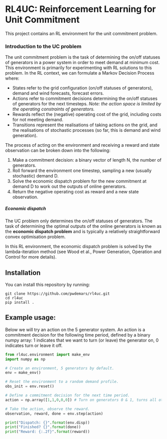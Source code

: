 # RL4UC: Reinforcement Learning for Unit Commitment

This project contains an RL environment for the unit commitment problem.

### Introduction to the UC problem 

The unit commitment problem is the task of determining the on/off statuses of generators in a power system in order to meet demand at minimum cost. This environment is primarily for experimenting with RL solutions to this problem. In the RL context, we can formulate a Markov Decision Process where: 

- States refer to the grid configuration (on/off statuses of generators), demand and wind forecasts, forecast errors. 
- Actions refer to commitment decisions determining the on/off statuses of generators for the next timesteps. *Note: the action space is limited by the operating constraints of generators.*
- Rewards reflect the (negative) operating cost of the grid, including costs for not meeting demand.
- Transitions represent the realisations of taking actions on the grid, and the realisations of stochastic processes (so far, this is demand and wind generation).

The process of acting on the environment and receiving a reward and state observation can be broken down into the following: 

1. Make a commitment decision: a binary vector of length N, the number of generators. 
2. Roll forward the environment one timestep, sampling a new (usually stochastic) demand D.
3. Solve the economic dispatch problem for the new commitment at demand D to work out the outputs of online generators.
4. Return the negative operating cost as reward and a new state observation.

##### Economic dispatch 

The UC problem only determines the on/off statuses of generators. The task of determining the optimal outputs of the online generators is known as the **economic dispatch problem** and is typically a relatively straightforward convex optimisation problem. 

In this RL environment, the economic dispatch problem is solved by the lambda-iteration method (see Wood et al., Power Generation, Operation and Control for more details). 


## Installation

You can install this repository by running: 

```
git clone https://github.com/pwdemars/rl4uc.git
cd rl4uc
pip install .
```

## Example usage:

Below we will try an action on the 5 generator system. An action is a commitment decision for the following time period, defined by a binary numpy array: 1 indicates that we want to turn (or leave) the generator on, 0 indicates turn or leave it off. 

```python 
from rl4uc.environment import make_env
import numpy as np

# Create an environment, 5 generators by default.
env = make_env()

# Reset the environment to a random demand profile.
obs_init = env.reset()

# Define a commitment decision for the next time period.
action = np.array([1,1,0,0,0]) # Turn on generators 0 & 1, turns all others off.

# Take the action, observe the reward.
observation, reward, done = env.step(action)

print("Dispatch: {}".format(env.disp))
print("Finished? {}".format(done))
print("Reward: {:.2f}".format(reward))
```

